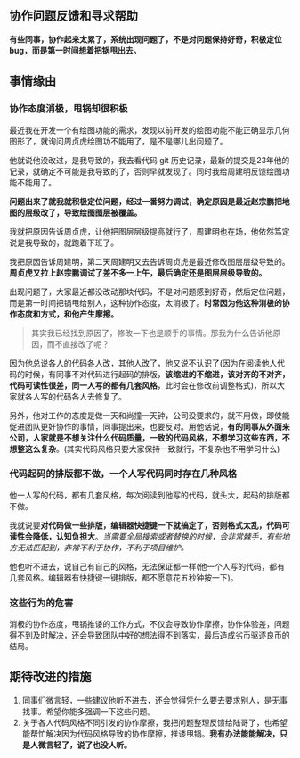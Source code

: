 ## 协作问题反馈和寻求帮助

**有些同事，协作起来太累了，系统出现问题了，不是对问题保持好奇，积极定位bug，而是第一时间想着把锅甩出去。**

## 事情缘由

### 协作态度消极，甩锅却很积极

最近我在开发一个有绘图功能的需求，发现以前开发的绘图功能不能正确显示几何图形了，就询问周贞虎绘图功不能用了，是不是哪儿出问题了。

他就说他没改过，是我导致的，我去看代码 git 历史记录，最新的提交是23年他的记录，就确定不可能是我导致的了，否则早就发现了。同时我给周建明反馈绘图功能不能用了。

**问题出来了就我就积极定位问题，经过一番努力调试，确定原因是最近赵宗鹏把地图的层级改了，导致绘图图层被覆盖。**

我就把原因告诉周贞虎，让他把图层层级提高就行了，周建明也在场，他依然笃定说是我导致的，就跑着下班了。

我把原因告诉周建明，第二天周建明又去告诉周贞虎是最近修改图层层级导致的。**周贞虎又拉上赵宗鹏调试了差不多一上午，最后确定还是图层层级导致的。**

出现问题了，大家最近都没改动那块代码，不是对问题感到好奇，然后定位问题，而是第一时间把锅甩给别人，这种协作态度，太消极了。**时常因为他这种消极的协作态度和方式，和他产生摩擦。**

> 其实我已经找到原因了，修改一下也是顺手的事情。那我为什么告诉他原因，而不直接改了呢？

因为他总说各人的代码各人改，其他人改了，他又说不认识了(因为在阅读他人代码的时候，有同事不对代码进行起码的排版，**该缩进的不缩进，该对齐的不对齐，代码可读性很差，同一人写的都有几套风格**，此时会在修改前调整格式)，所以大家就各人写的代码各人去修复了。

另外，他对工作的态度是做一天和尚撞一天钟，公司没要求的，就不用做，即使能促进团队更好协作的事情，同事提出来，也要反对。用他话说，**有的同事从外面来公司，人家就是不想关注什么代码质量，一致的代码风格，不想学习这些东西，不想整这么复杂**。(其实代码风格只要大家保持一致就行，不复杂也不用学习什么)

### 代码起码的排版都不做，一个人写代码同时存在几种风格

他一人写的代码，都有几套风格，每次阅读到他写的代码，就头大，起码的排版都不做。

我就说要**对代码做一些排版，编辑器快捷键一下就搞定了，否则格式太乱，代码可读性会降低，认知负担大**。_当需要全局搜索或者替换的时候，会非常棘手，有些地方无法匹配到，非常不利于协作，不利于项目维护。_

他也听不进去，说自己有自己的风格，无法保证都一样(他一个人写的代码，都有几套风格。编辑器有快捷键一键排版，都不愿意花五秒钟按一下)。

### 这些行为的危害

消极的协作态度，甩锅推诿的工作方式，不仅会导致协作摩擦，协作体验差，问题得不到及时解决，还会导致团队中好的想法得不到落实，最后造成劣币驱逐良币的结局。

## 期待改进的措施

1. 同事们微言轻，一些建议他听不进去，还会觉得凭什么要去要求别人，是无事找事。希望你能多强调一下这些问题。
2. 关于各人代码风格不同引发的协作摩擦，我把问题整理反馈给陆哥了，也希望能帮忙解决因为代码风格导致的协作摩擦，推诿甩锅。**我有办法能能解决，只是人微言轻了，说了也没人听。**
